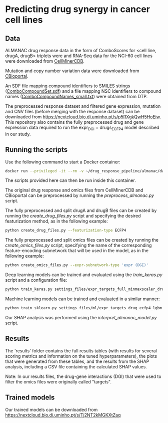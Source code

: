 # Predicting drug synergy in cancer cell lines

## Data
ALMANAC drug response data in the form of ComboScores for <cell line, drugA, drugB> triplets were
and RNA-Seq data for the NCI-60 cell lines were downloaded from [CellMinerCDB](https://discover.nci.nih.gov/rsconnect/cellminercdb/).

Mutation and copy number variation data were downloaded from [CBioportal](https://www.cbioportal.org/study/summary?id=cellline_nci60).

An SDF file mapping compound identifiers to SMILES strings ([ComboCompoundSet.sdf](https://wiki.nci.nih.gov/download/attachments/338237347/ComboCompoundSet.sdf?version=1&modificationDate=1493822360000&api=v2)) and a file mapping NSC identifiers to compound names ([ComboCompoundNames_small.txt](https://wiki.nci.nih.gov/download/attachments/338237347/ComboCompoundNames_small.txt?version=1&modificationDate=1493822467000&api=v2)) were obtained from DTP.

The preprocessed response dataset and filtered gene expression, mutation and CNV files (before merging with the response 
dataset) can be downloaded from https://nextcloud.bio.di.uminho.pt/s/p5RXgkQwH5HoEiw. 
This repository also contains the fully preprocessed drug and gene expression data required to run the 
expr<sub>DGI</sub> + drugs<sub>ECFP4</sub> model described in our study.  

## Running the scripts
Use the following command to start a Docker container: 
```bash
docker run --privileged -it --rm -v ~/drug_response_pipeline/almanac/data:/home/data -v ~/drug_response_pipeline/almanac/results:/home/results -v ~/drug_response_pipeline/almanac/scripts:/home/scripts drpred_tool
``` 
The scripts provided here can then be run inside this container. 

The original drug response and omics files from CellMinerCDB and CBioportal can be preprocessed by running the *preprocess_almanac.py* script.

The fully preprocessed and split drugA and drugB files can be created by running the *create_drug_files.py* script and 
specifying the desired featurization method, as in the following example:
```bash
python create_drug_files.py --featurization-type ECFP4
``` 

The fully preprocessed and split omics files can be created by running the *create_omics_files.py* script, specifying 
the name of the corresponding feature-encoding subnetwork that will be used in the model, as in the following example:
```bash
python create_omics_files.py --expr-subnetwork-type 'expr (DGI)'
``` 

Deep learning models can be trained and evaluated using the *train_keras.py* script and a configuration file: 
```bash
python train_keras.py settings_files/expr_targets_full_minmaxscaler_drug_dense.yml
``` 

Machine learning models can be trained and evaluated in a similar manner:
```bash
python train_sklearn.py settings_files/ml/expr_targets_drug_ecfp4_lgbm.yml
``` 

Our SHAP analysis was performed using the *interpret_almanac_model.py* script.


## Results
The 'results' folder contains the full results tables (with results for several scoring metrics and information on the 
tuned hyperparameters), the plots that were generated from these tables, and the results from the SHAP analysis, 
including a CSV file containing the calculated SHAP values.

Note: In our results files, the drug-gene interactions (DGI) that were used to filter the omics files were originally 
called "targets". 

## Trained models
Our trained models can be downloaded from https://nextcloud.bio.di.uminho.pt/s/Tj2NT2kMGKXtZaq
